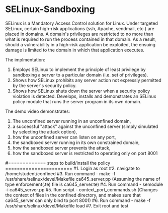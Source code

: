 # SELinux-Sandboxing

SELinux is a Mandatory Access Control solution for Linux. 
Under targeted SELinux, certain high-risk applications (ssh, Apache, sendmail, etc.) are placed in domains. 
A domain's privileges are restricted to no more than what is required to run the process contained in that domain. 
As a result, should a vulnerability in a high-risk application be exploited, the ensuing damage is limited to the domain in which that application executes.

The implmentation:

1. Employs SELinux to implement the principle of least privilege by sandboxing a server to a particular domain (i.e. set of privileges). 
2. Shows how SELinux prohibits any server action not expressly permitted by the server's security policy. 
3. Shows how SELinux shuts down the server when a security policy violation is detected. 
Develops, installs and demonstrates an SELinux policy module that runs the server program in its own domain.

The demo video demonstrates:

1. The unconfined server running in an unconfined domain,
2. a successful "attack" against the unconfined server (simply simulated by selecting the attack option),
3. how the unconfined server can listen on any port,
4. the sandboxed server running in its own constrained domain,
5. how the sandboxed server prevents the attack,
6. how the sandboxed server is restricted to operating only on port 8001

#============= steps to build/install the policy =======================
#1. Login as root
#2. navigate to /home/student/confined
#3. Run command - make -f /usr/share/selinux/devel/Makefile ca645_server.pp (Assuming the name of type enforcement(.te) file is ca645_server.te)
#4. Run command - semodule -i ca645_server.pp
#5. Run script  - context_port_commands.sh (Changes the context of files in the confined directory, and makes sure that ca645_server can only bind to port 8001)
#6. Run command - make -f /usr/share/selinux/devel/Makefile load
#7. Exit root and test


 